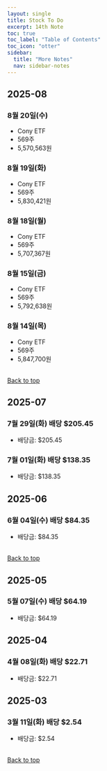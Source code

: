 ```yaml
---
layout: single
title: Stock To Do
excerpt: 14th Note
toc: true
toc_label: "Table of Contents"
toc_icon: "otter"
sidebar:
  title: "More Notes"
  nav: sidebar-notes
---
```


## 2025-08

### 8월 20일(수)
- Cony ETF
- 569주
- 5,570,563원
  
### 8월 19일(화)
- Cony ETF
- 569주
- 5,830,421원
  
### 8월 18일(월)
- Cony ETF
- 569주
- 5,707,367원
  
### 8월 15일(금)
- Cony ETF
- 569주
- 5,792,638원

### 8월 14일(목)
- Cony ETF
- 569주
- 5,847,700원

<br>
<a href="#" class="btn btn--success">Back to top</a>
<br> 

## 2025-07

### 7월 29일(화) 배당 $205.45
- 배당금: $205.45

### 7월 01일(화) 배당 $138.35
- 배당금: $138.35

## 2025-06

### 6월 04일(수) 배당 $84.35
- 배당금: $84.35

<br>
<a href="#" class="btn btn--success">Back to top</a>
<br> 

## 2025-05

### 5월 07일(수) 배당 $64.19
- 배당금: $64.19

## 2025-04

### 4월 08일(화) 배당 $22.71
- 배당금: $22.71

## 2025-03

### 3월 11일(화) 배당 $2.54
- 배당금: $2.54

<br>
<a href="#" class="btn btn--success">Back to top</a>
<br> 
